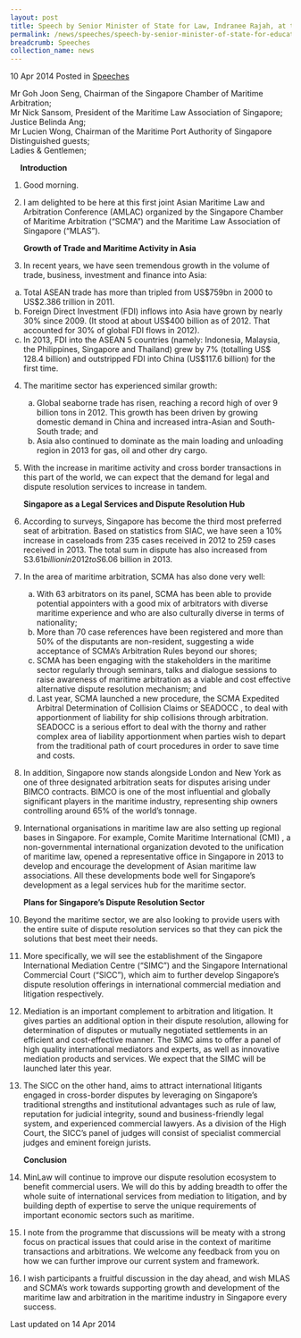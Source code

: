 ```yaml
---
layout: post
title: Speech by Senior Minister of State for Law, Indranee Rajah, at the Asian Maritime Law and Arbitration Conference
permalink: /news/speeches/speech-by-senior-minister-of-state-for-education-and-law--ms-ind
breadcrumb: Speeches
collection_name: news
---
```



10 Apr 2014 Posted in [Speeches](/news/speeches)

Mr Goh Joon Seng, Chairman of the Singapore Chamber of Maritime Arbitration;  
Mr Nick Sansom, President of the Maritime Law Association of Singapore;  
Justice Belinda Ang;  
Mr Lucien Wong, Chairman of the Maritime Port Authority of Singapore  
Distinguished guests;  
Ladies & Gentlemen;  

<p style="margin-left: 18px; font-weight:bold">Introduction</p>

 1. Good morning. 

 2. I am delighted to be here at this first joint Asian Maritime Law and Arbitration Conference (AMLAC) organized by the Singapore Chamber of Maritime Arbitration (“SCMA”) and the Maritime Law Association of Singapore (“MLAS”). 

    **Growth of Trade and Maritime Activity in Asia**


 3. In recent years, we have seen tremendous growth in the volume of trade, business, investment and finance into Asia:
   <ol style="list-style-type: lower-alpha">
   <li>Total ASEAN trade has more than tripled from US$759bn in 2000 to US$2.386 trillion in 2011. </li>
   <li>Foreign Direct Investment (FDI) inflows into Asia have grown by nearly 30% since 2009. (It stood at about US$400 billion as of      2012. That accounted for 30% of global FDI flows in 2012). </li> 
   <li>In 2013, FDI into the ASEAN 5 countries (namely: Indonesia, Malaysia, the Philippines, Singapore and Thailand) grew by 7%            (totalling US$ 128.4 billion) and outstripped FDI into China (US$117.6 billion) for the first time. </li> 
   </ol>



4. The maritime sector has experienced similar growth:
   <ol style="list-style-type: lower-alpha">
   <li> Global seaborne trade has risen, reaching a record high of over 9 billion tons in 2012.  This growth has been driven by growing    domestic demand in China and increased intra-Asian and South-South trade; and</li>
   <li> Asia also continued to dominate as the main loading and unloading region in 2013 for gas, oil and other dry cargo.  </li>
   </ol>


 5. With the increase in maritime activity and cross border transactions in this part of the world, we can expect that the demand for legal and dispute resolution services to increase in tandem. 
    
    **Singapore as a Legal Services and Dispute Resolution Hub**


 6. According to surveys, Singapore has become the third most preferred seat of arbitration. Based on statistics from SIAC, we have seen a 10% increase in caseloads from 235 cases received in 2012 to 259 cases received in 2013. The total sum in dispute has also increased from S$3.61 billion in 2012 to S$6.06 billion in 2013. 

 7. In the area of maritime arbitration, SCMA has also done very well: 
    <ol style="list-style-type: lower-alpha">
    <li>With 63 arbitrators on its panel, SCMA has been able to provide potential appointers with a good mix of arbitrators with diverse     maritime experience and who are also culturally diverse in terms of nationality; </li>
    <li>More than 70 case references have been registered and more than 50% of the disputants are non-resident, suggesting a wide           acceptance of SCMA’s Arbitration Rules beyond our shores; </li>
    <li>SCMA has been engaging with the stakeholders in the maritime sector regularly through seminars, talks and dialogue sessions to       raise awareness of maritime arbitration as a viable and cost effective alternative dispute resolution mechanism; and </li>
    <li>Last year, SCMA launched a new procedure, the SCMA Expedited Arbitral Determination of Collision Claims or SEADOCC , to deal         with apportionment of liability for ship collisions through arbitration. SEADOCC is a serious effort to deal with the thorny and       rather complex area of liability apportionment when parties wish to depart from the traditional path of court procedures in order       to save time and costs. </li>
    </ol>


 8. In addition, Singapore now stands alongside London and New York as one of three designated arbitration seats for disputes arising under BIMCO contracts.  BIMCO is one of the most influential and globally significant players in the maritime industry, representing ship owners controlling around 65% of the world’s tonnage.  


 9. International organisations in maritime law are also setting up regional bases in Singapore. For example, Comite Maritime International (CMI) , a non-governmental international organization devoted to the unification of maritime law, opened a representative office in Singapore in 2013 to develop and encourage the development of Asian maritime law associations. All these developments bode well for Singapore’s development as a legal services hub for the maritime sector.
    
    **Plans for Singapore’s Dispute Resolution Sector**


10. Beyond the maritime sector, we are also looking to provide users with the entire suite of dispute resolution services so that they can pick the solutions that best meet their needs. 


11. More specifically, we will see the establishment of the Singapore International Mediation Centre (“SIMC”) and the Singapore International Commercial Court (“SICC”), which aim to further develop Singapore’s dispute resolution offerings in international commercial mediation and litigation respectively. 

12. Mediation is an important complement to arbitration and litigation. It gives parties an additional option in their dispute resolution, allowing for determination of disputes or mutually negotiated settlements in an efficient and cost-effective manner. The SIMC aims to offer a panel of high quality international mediators and experts, as well as innovative mediation products and services. We expect that the SIMC will be launched later this year.


13. The SICC on the other hand, aims to attract international litigants engaged in cross-border disputes by leveraging on Singapore’s traditional strengths and institutional advantages such as rule of law, reputation for judicial integrity, sound and business-friendly legal system, and experienced commercial lawyers. As a division of the High Court, the SICC’s panel of judges will consist of specialist commercial judges and eminent foreign jurists. 
    
    **Conclusion**


14. MinLaw will continue to improve our dispute resolution ecosystem to benefit commercial users. We will do this by adding breadth to offer the whole suite of international services from mediation to litigation, and by building depth of expertise to serve the unique requirements of important economic sectors such as maritime. 


15. I note from the programme that discussions will be meaty with a strong focus on practical issues that could arise in the context of maritime transactions and arbitrations. We welcome any feedback from you on how we can further improve our current system and framework.

16. I wish participants a fruitful discussion in the day ahead, and wish MLAS and SCMA’s work towards supporting growth and development of the maritime law and arbitration in the maritime industry in Singapore every success. 


<p class="right-side-updated">Last updated on 14 Apr 2014</p>


